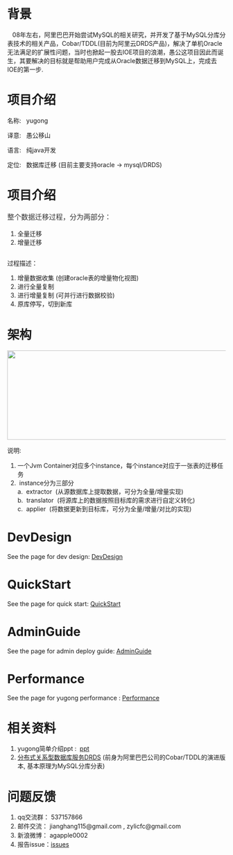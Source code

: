 <h1>背景</h1>
<p>&nbsp; &nbsp;08年左右，阿里巴巴开始尝试MySQL的相关研究，并开发了基于MySQL分库分表技术的相关产品，Cobar/TDDL(目前为阿里云DRDS产品)，解决了单机Oracle无法满足的扩展性问题，当时也掀起一股去IOE项目的浪潮，愚公这项目因此而诞生，其要解决的目标就是帮助用户完成从Oracle数据迁移到MySQL上，完成去IOE的第一步.&nbsp;</p>
<h1>项目介绍</h1>
<p>名称: &nbsp; yugong</p>
<p>译意: &nbsp; 愚公移山</p>
<p>语言: &nbsp;&nbsp;纯java开发</p>
<p>定位: &nbsp; 数据库迁移 (目前主要支持oracle -&gt; mysql/DRDS)</p>
<h1>项目介绍</h1>
<p style="box-sizing: border-box; margin-bottom: 16px; color: #333333; font-family: 'Helvetica Neue', Helvetica, 'Segoe UI', Arial, freesans, sans-serif, 'Apple Color Emoji', 'Segoe UI Emoji', 'Segoe UI Symbol'; font-size: 16px; line-height: 25.6px;">整个数据迁移过程，分为两部分：</p>
<ol>
<li>全量迁移</li>
<li>增量迁移</li>
</ol>
<p><img src="https://camo.githubusercontent.com/9a9cc09c5a7598239da20433857be61c54481b9c/687474703a2f2f646c322e69746579652e636f6d2f75706c6f61642f6174746163686d656e742f303131352f343531312f31306334666134632d626634342d333165352d623531312d6231393736643164373636392e706e67" alt="" /></p>
<p>过程描述：</p>
<ol>
<li>增量数据收集 (创建oracle表的增量物化视图)</li>
<li>进行全量复制</li>
<li>进行增量复制 (可并行进行数据校验)</li>
<li>原库停写，切到新库</li>
</ol>
<h1>架构</h1>
<p><img src="http://dl2.iteye.com/upload/attachment/0115/5473/8532d838-d4b2-371b-af9f-829d4127b1b8.png" alt="" width="584" height="206" /></p>
<p>说明:&nbsp;</p>
<ol>
<li><!--StartFragment-->
<div style="margin-top: 10.8pt; margin-bottom: 0pt; direction: ltr; unicode-bidi: embed; vertical-align: baseline;">一个Jvm Container对应多个instance，每个instance对应于一张表的迁移任务</div>
<!--EndFragment--></li>
<li><!--StartFragment-->&nbsp;instance分为三部分<br />a.&nbsp; <!--StartFragment-->extractor &nbsp;(从源数据库上提取数据，可分为全量/增量实现)<!--EndFragment--><br />b.&nbsp; <!--StartFragment-->translator &nbsp;(将源库上的数据按照目标库的需求进行自定义转化)<!--EndFragment--><br />c. &nbsp;applier<!--EndFragment-->&nbsp; (将数据更新到目标库，可分为全量/增量/对比的实现<!--EndFragment-->)</li>
</ol>
<h1>DevDesign</h1>
<p>See the page for dev design: <a href="https://github.com/alibaba/yugong/wiki/DevDesign">DevDesign</a></p>
<h1>QuickStart</h1>
<p>See the page for quick start: <a href="https://github.com/alibaba/yugong/wiki/QuickStart">QuickStart</a></p>
<h1>AdminGuide</h1>
<p>See the page for admin deploy guide: <a href="https://github.com/alibaba/yugong/wiki/AdminGuide">AdminGuide</a></p>
<h1>Performance</h1>
<p>See the page for yugong performance : <a href="https://github.com/alibaba/yugong/wiki/Performance">Performance</a></p>
<h1>相关资料</h1>
<ol>
<li>yugong简单介绍ppt : &nbsp;<a href="https://github.com/alibaba/yugong/blob/master/docs/yugong_Intro.ppt?raw=true">ppt</a></li>
<li><a href="https://www.aliyun.com/product/drds">分布式关系型数据库服务DRDS</a> (前身为阿里巴巴公司的Cobar/TDDL的演进版本, 基本原理为MySQL分库分表)</li>
</ol>
<h1>问题反馈</h1>
<ol>
<li><span style="line-height: 21px;">qq交流群： 537157866</span></li>
<li><span style="line-height: 21px;">邮件交流： jianghang115@gmail.com , zylicfc@gmail.com</span></li>
<li><span style="line-height: 21px;">新浪微博： agapple0002</span></li>
<li><span style="line-height: 21px;">报告issue：<a href="https://github.com/alibaba/yugong/issues">issues</a></span></li>
</ol>